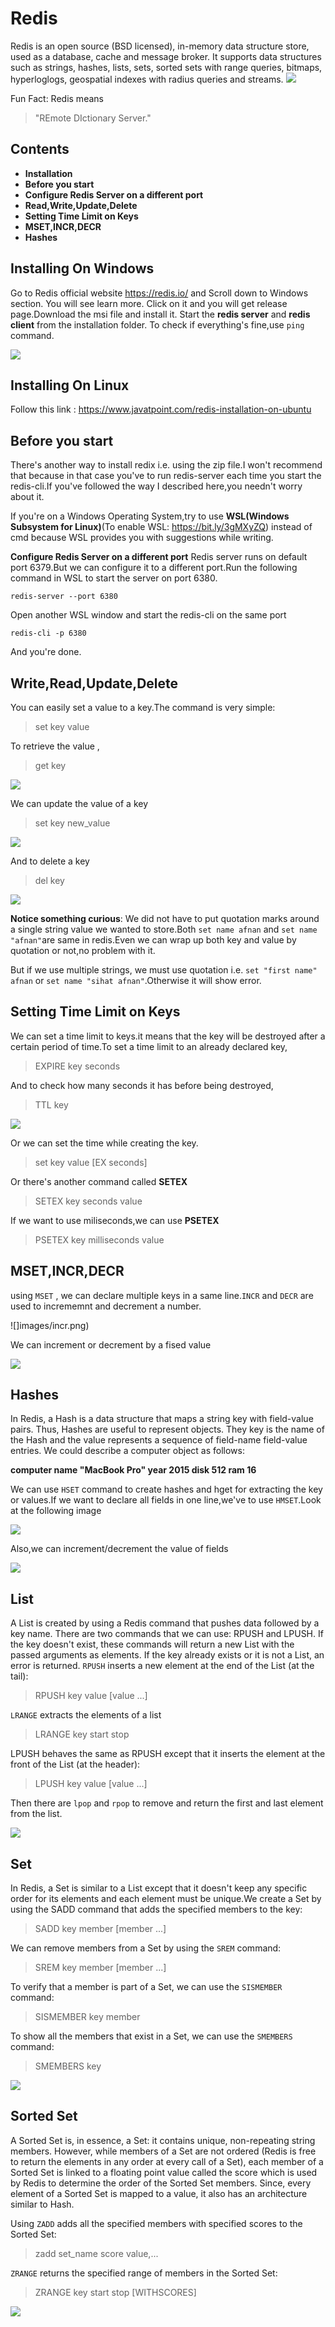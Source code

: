 # Redis
Redis is an open source (BSD licensed), in-memory data structure store, used as a database, cache and message broker. It supports data structures such as strings, hashes, lists, sets, sorted sets with range queries, bitmaps, hyperloglogs, geospatial indexes with radius queries and streams.
![](images/redis_icon.png)

Fun Fact: Redis means 
> "REmote DIctionary Server."
## Contents
+ **Installation**
+ **Before you start**
+ **Configure Redis Server on a different port**
+ **Read,Write,Update,Delete**
+ **Setting Time Limit on Keys**
+ **MSET,INCR,DECR**
+ **Hashes**
## Installing On Windows
Go to Redis official website https://redis.io/ and Scroll down to Windows section. You will see learn more. Click on it and you will get release page.Download the msi file and install it.
Start the **redis server** and **redis client** from the installation folder.
To check if everything's fine,use `ping` command.

![](images/ping.png)

## Installing On Linux 
Follow this link : https://www.javatpoint.com/redis-installation-on-ubuntu

## Before you start
There's another way to install redix i.e. using the zip file.I won't recommend that because in that case you've to run redis-server each time you start the redis-cli.If you've followed the way I described here,you needn't worry about it.

If you're on a Windows Operating System,try to use **WSL(Windows Subsystem for Linux)**(To enable WSL: https://bit.ly/3gMXyZQ) instead of cmd because WSL provides you with suggestions while writing.

**Configure Redis Server on a different port**
Redis server runs on default port 6379.But we can configure it to a different port.Run the following command in WSL to start the server on port 6380.
```
redis-server --port 6380
```
Open another WSL window and start the redis-cli on the same port
```
redis-cli -p 6380
```
And you're done.

## Write,Read,Update,Delete

You can easily set a value to a key.The command is very simple:

> set key value

To retrieve the value , 

> get key

![](images/read_write.png)

We can update the value of a key

> set key new_value

![](images/update.png)

And to delete a key

> del key

![](images/delete.png)

**Notice something curious**: We did not have to put quotation marks around a single string value we wanted to store.Both `set name afnan` and `set name "afnan"`are same in redis.Even we can wrap up both key and value by quotation or not,no problem with it.

But if we use multiple strings, we must use quotation i.e. `set "first name" afnan` or `set name "sihat afnan"`.Otherwise it will show error.

## Setting Time Limit on Keys
We can set a time limit to keys.it means that the key will be destroyed after a certain period of time.To set a time limit to an already declared key,

> EXPIRE key seconds

And to check how many seconds it has before being destroyed,

> TTL key

![](images/expire.png)

Or we can set the time while creating the key.

>  set key value [EX seconds]

Or there's another command called **SETEX**

> SETEX key seconds value 

If we want to use miliseconds,we can use **PSETEX**

> PSETEX key milliseconds value  

## MSET,INCR,DECR
using `MSET` , we can declare multiple keys in a same line.`INCR` and `DECR` are used to incrememnt and decrement a number.

![]images/incr.png)

We can increment or decrement by a fised value

![](images/incrby.png)

## Hashes

In Redis, a Hash is a data structure that maps a string key with field-value pairs. Thus, Hashes are useful to represent objects. They key is the name of the Hash and the value represents a sequence of field-name field-value entries. We could describe a computer object as follows:

**computer name "MacBook Pro" year 2015 disk 512 ram 16**

We can use `HSET` command to create hashes and hget for extracting the key or values.If we want to declare all fields in one line,we've to use `HMSET`.Look at the following image

![](images/hset.png)

Also,we can increment/decrement the value of fields

![](images/hincrby.png)

## List
A List is created by using a Redis command that pushes data followed by a key name. There are two commands that we can use: RPUSH and LPUSH. If the key doesn't exist, these commands will return a new List with the passed arguments as elements. If the key already exists or it is not a List, an error is returned.
`RPUSH` inserts a new element at the end of the List (at the tail):

> RPUSH key value [value ...]

`LRANGE` extracts the elements of a list

> LRANGE key start stop

LPUSH behaves the same as RPUSH except that it inserts the element at the front of the List (at the header):

> LPUSH key value [value ...]

Then there are `lpop` and `rpop` to remove and return the first and last element from the list.

![](images/list.png)

## Set
In Redis, a Set is similar to a List except that it doesn't keep any specific order for its elements and each element must be unique.We create a Set by using the SADD command that adds the specified members to the key:

> SADD key member [member ...]

We can remove members from a Set by using the `SREM` command:

> SREM key member [member ...]

To verify that a member is part of a Set, we can use the `SISMEMBER` command:

> SISMEMBER key member

To show all the members that exist in a Set, we can use the `SMEMBERS` command:

> SMEMBERS key

![](images/set.png)

## Sorted Set
A Sorted Set is, in essence, a Set: it contains unique, non-repeating string members. However, while members of a Set are not ordered (Redis is free to return the elements in any order at every call of a Set), each member of a Sorted Set is linked to a floating point value called the score which is used by Redis to determine the order of the Sorted Set members. Since, every element of a Sorted Set is mapped to a value, it also has an architecture similar to Hash.

Using `ZADD` adds all the specified members with specified scores to the Sorted Set:

> zadd set_name score value,...

`ZRANGE` returns the specified range of members in the Sorted Set:

> ZRANGE key start stop [WITHSCORES]

![](images/sortedset.png)
